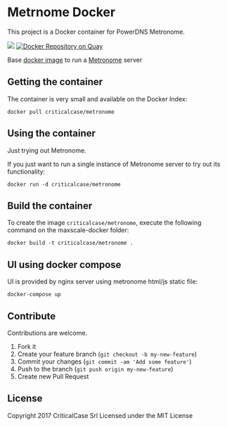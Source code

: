 Metrnome Docker
===============

This project is a Docker container for PowerDNS Metronome. 

[![](https://imagelayers.io/badge/criticalcase/metronome-docker:latest.svg)](https://imagelayers.io/?images=criticalcase/metronome-docker:latest 'ImageLayers') [![Docker Repository on Quay](https://quay.io/repository/criticalcase/metronome-docker/status "Docker Repository on Quay")](https://quay.io/repository/criticalcase/metronome-docker)

Base [docker image](http://www.docker.io) to run a [Metronome](https://github.com/ahupowerdns/metronome) server

Getting the container
---------------------

The container is very small and available on the Docker Index:

    docker pull criticalcase/metronome

Using the container
-------------------

Just trying out Metronome.

If you just want to run a single instance of Metronome server to try out its functionality:

    docker run -d criticalcase/metronome

Build the container
-------------------

To create the image `criticalcase/metronome`, execute the following command on the maxscale-docker folder:

    docker build -t criticalcase/metronome .

UI using docker compose
-----------------------

UI is provided by nginx server using metronome html/js static file:

    docker-compose up

Contribute
----------

Contributions are welcome.

1. Fork it
2. Create your feature branch (`git checkout -b my-new-feature`)
3. Commit your changes (`git commit -am 'Add some feature'`)
4. Push to the branch (`git push origin my-new-feature`)
5. Create new Pull Request

License
-------

Copyright 2017 CriticalCase Srl
Licensed under the MIT License
